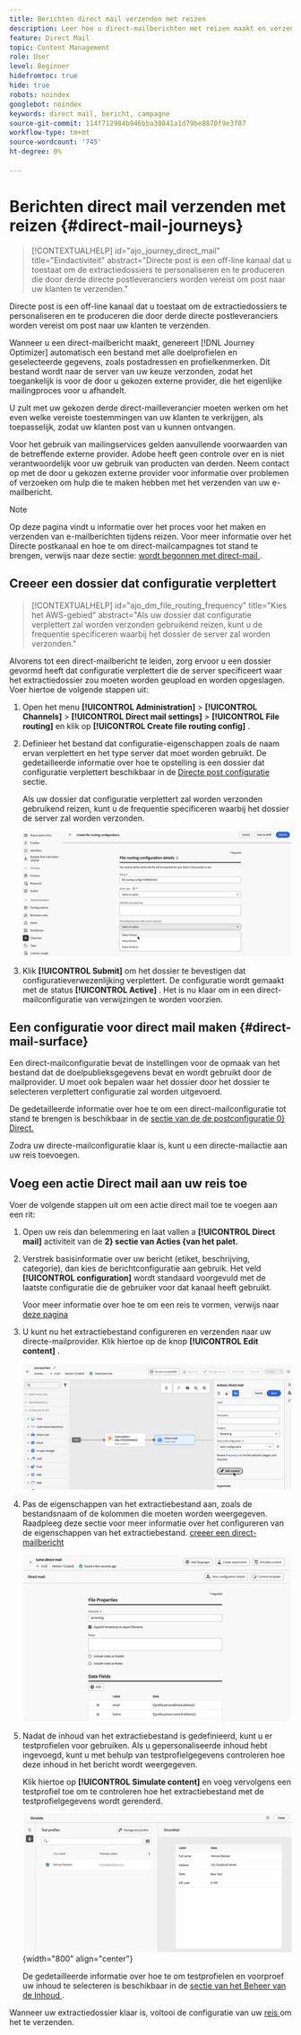 ```yaml
---
title: Berichten direct mail verzenden met reizen
description: Leer hoe u direct-mailberichten met reizen maakt en verzendt.
feature: Direct Mail
topic: Content Management
role: User
level: Beginner
hidefromtoc: true
hide: true
robots: noindex
googlebot: noindex
keywords: direct mail, bericht, campagne
source-git-commit: 114f712984b946bba30841a1d79be8870f9e3f07
workflow-type: tm+mt
source-wordcount: '745'
ht-degree: 0%

---
```



# Berichten direct mail verzenden met reizen {#direct-mail-journeys}

>[!CONTEXTUALHELP]
>id="ajo_journey_direct_mail"
>title="Eindactiviteit"
>abstract="Directe post is een off-line kanaal dat u toestaat om de extractiedossiers te personaliseren en te produceren die door derde directe postleveranciers worden vereist om post naar uw klanten te verzenden."

Directe post is een off-line kanaal dat u toestaat om de extractiedossiers te personaliseren en te produceren die door derde directe postleveranciers worden vereist om post naar uw klanten te verzenden.

Wanneer u een direct-mailbericht maakt, genereert [!DNL Journey Optimizer] automatisch een bestand met alle doelprofielen en geselecteerde gegevens, zoals postadressen en profielkenmerken. Dit bestand wordt naar de server van uw keuze verzonden, zodat het toegankelijk is voor de door u gekozen externe provider, die het eigenlijke mailingproces voor u afhandelt.

U zult met uw gekozen derde direct-mailleverancier moeten werken om het even welke vereiste toestemmingen van uw klanten te verkrijgen, als toepasselijk, zodat uw klanten post van u kunnen ontvangen.

Voor het gebruik van mailingservices gelden aanvullende voorwaarden van de betreffende externe provider. Adobe heeft geen controle over en is niet verantwoordelijk voor uw gebruik van producten van derden. Neem contact op met de door u gekozen externe provider voor informatie over problemen of verzoeken om hulp die te maken hebben met het verzenden van uw e-mailbericht.

>[!NOTE]
>
>Op deze pagina vindt u informatie over het proces voor het maken en verzenden van e-mailberichten tijdens reizen. Voor meer informatie over het Directe postkanaal en hoe te om direct-mailcampagnes tot stand te brengen, verwijs naar deze sectie: [ wordt begonnen met direct-mail ](../direct-mail/get-started-direct-mail.md).

## Creeer een dossier dat configuratie verplettert

>[!CONTEXTUALHELP]
>id="ajo_dm_file_routing_frequency"
>title="Kies het AWS-gebied"
>abstract="Als uw dossier dat configuratie verplettert zal worden verzonden gebruikend reizen, kunt u de frequentie specificeren waarbij het dossier de server zal worden verzonden."

Alvorens tot een direct-mailbericht te leiden, zorg ervoor u een dossier gevormd heeft dat configuratie verplettert die de server specificeert waar het extractiedossier zou moeten worden geupload en worden opgeslagen. Voer hiertoe de volgende stappen uit:

1. Open het menu **[!UICONTROL Administration]** > **[!UICONTROL Channels]** > **[!UICONTROL Direct mail settings]** > **[!UICONTROL File routing]** en klik op **[!UICONTROL Create file routing config]** .

1. Definieer het bestand dat configuratie-eigenschappen zoals de naam ervan verplettert en het type server dat moet worden gebruikt. De gedetailleerde informatie over hoe te opstelling is een dossier dat configuratie verplettert beschikbaar in de [ Directe post configuratie ](../direct-mail/direct-mail-configuration.md#file-routing-configuration) sectie.

   Als uw dossier dat configuratie verplettert zal worden verzonden gebruikend reizen, kunt u de frequentie specificeren waarbij het dossier de server zal worden verzonden.

   ![](assets/file-routing-journey.png)

1. Klik **[!UICONTROL Submit]** om het dossier te bevestigen dat configuratieverwezenlijking verplettert. De configuratie wordt gemaakt met de status **[!UICONTROL Active]** . Het is nu klaar om in een direct-mailconfiguratie van verwijzingen te worden voorzien.

## Een configuratie voor direct mail maken {#direct-mail-surface}

Een direct-mailconfiguratie bevat de instellingen voor de opmaak van het bestand dat de doelpublieksgegevens bevat en wordt gebruikt door de mailprovider. U moet ook bepalen waar het dossier door het dossier te selecteren verplettert configuratie zal worden uitgevoerd.

De gedetailleerde informatie over hoe te om een direct-mailconfiguratie tot stand te brengen is beschikbaar in de [ sectie van de de postconfiguratie 0} Direct.](../direct-mail/direct-mail-configuration.md#file-routing-configuration)

Zodra uw directe-mailconfiguratie klaar is, kunt u een directe-mailactie aan uw reis toevoegen.

## Voeg een actie Direct mail aan uw reis toe

Voer de volgende stappen uit om een actie direct mail toe te voegen aan een rit:

1. Open uw reis dan belemmering en laat vallen a **[!UICONTROL Direct mail]** activiteit van de **2} sectie van Acties {van het palet.**

1. Verstrek basisinformatie over uw bericht (etiket, beschrijving, categorie), dan kies de berichtconfiguratie aan gebruik. Het veld **[!UICONTROL configuration]** wordt standaard voorgevuld met de laatste configuratie die de gebruiker voor dat kanaal heeft gebruikt.

   Voor meer informatie over hoe te om een reis te vormen, verwijs naar [ deze pagina ](../building-journeys/journey-gs.md)

1. U kunt nu het extractiebestand configureren en verzenden naar uw directe-mailprovider. Klik hiertoe op de knop **[!UICONTROL Edit content]** .

   ![](assets/direct-mail-add-journey.png)

1. Pas de eigenschappen van het extractiebestand aan, zoals de bestandsnaam of de kolommen die moeten worden weergegeven. Raadpleeg deze sectie voor meer informatie over het configureren van de eigenschappen van het extractiebestand. [ creeer een direct-mailbericht ](../direct-mail/create-direct-mail.md#extraction-file)

   ![](assets/direct-mail-journey-content.png)

1. Nadat de inhoud van het extractiebestand is gedefinieerd, kunt u er testprofielen voor gebruiken. Als u gepersonaliseerde inhoud hebt ingevoegd, kunt u met behulp van testprofielgegevens controleren hoe deze inhoud in het bericht wordt weergegeven.

   Klik hiertoe op **[!UICONTROL Simulate content]** en voeg vervolgens een testprofiel toe om te controleren hoe het extractiebestand met de testprofielgegevens wordt gerenderd.

   ![](assets/direct-mail-simulate.png){width="800" align="center"}

   De gedetailleerde informatie over hoe te om testprofielen en voorproef uw inhoud te selecteren is beschikbaar in de [ sectie van het Beheer van de Inhoud ](../content-management/preview-test.md).

Wanneer uw extractiedossier klaar is, voltooi de configuratie van uw [ reis ](../building-journeys/journey-gs.md) om het te verzenden.
